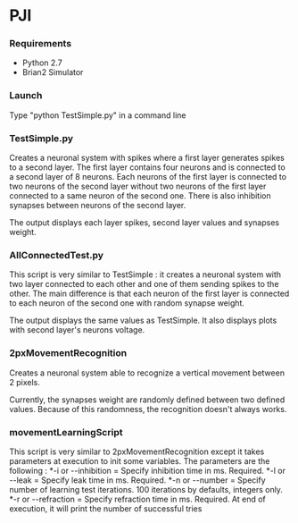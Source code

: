 # PJI

### Requirements
* Python 2.7
* Brian2 Simulator

### Launch
Type "python TestSimple.py" in a command line

### TestSimple.py
Creates a neuronal system with spikes where a first layer generates spikes to a second layer. The first layer contains four neurons and is connected to a second layer of 8 neurons. Each neurons of the first layer is connected to two neurons of the second layer without two neurons of the first layer connected to a same neuron of the second one. There is also inhibition synapses between neurons of the second layer.

The output displays each layer spikes, second layer values and synapses weight.

### AllConnectedTest.py
This script is very similar to TestSimple : it creates a neuronal system with two layer connected to each other and one of them sending spikes to the other. The main difference is that each neuron of the first layer is connected to each neuron of the second one with random synapse weight.

The output displays the same values as TestSimple. It also displays plots with second layer's neurons voltage.

### 2pxMovementRecognition
Creates a neuronal system able to recognize a vertical movement between 2 pixels.

Currently, the synapses weight are randomly defined between two defined values. Because of this randomness, the recognition doesn't always works.

### movementLearningScript
This script is very similar to 2pxMovementRecognition except it takes parameters at execution to init some variables.
The parameters are the following :
*-i or --inhibition = Specify inhibition time in ms. Required.
*-l or --leak = Specify leak time in ms. Required.
*-n or --number = Specify number of learning test iterations. 100 iterations by defaults, integers only.
*-r or --refraction = Specify refraction time in ms. Required.
At end of execution, it will print the number of successful tries
